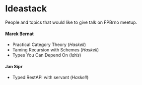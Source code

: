 Ideastack
=========

People and topics that would like to give talk on FPBrno meetup.

#### Marek Bernat
* Practical Category Theory (_Haskell_)
* Taming Recursion with Schemes (_Haskell_)
* Types You Can Depend On (_Idris_)

#### Jan Sipr
* Typed RestAPI with servant (_Haskell_)
